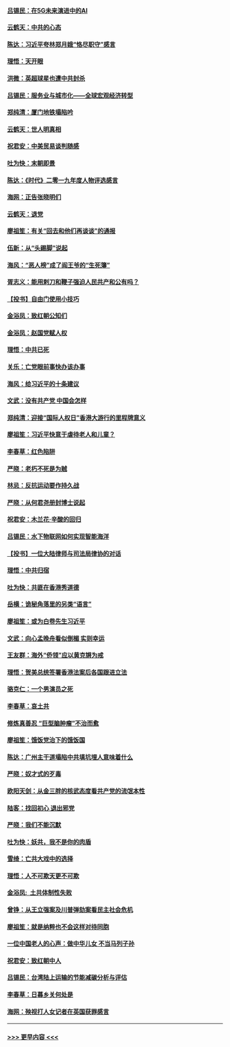 #### [吕锡民：在5G未来演进中的AI](../pages/nsc993/n11730010.md?t=12191433) 
#### [云鹤天：中共的心态](../pages/nsc993/n11729906.md?t=12191433) 
#### [陈达：习近平夸林郑月娥“恪尽职守”感言](../pages/nsc993/n11729881.md?t=12191433) 
#### [理悟：天开眼](../pages/nsc993/n11729699.md?t=12191433) 
#### [洪微：英超球星也遭中共封杀](../pages/nsc993/n11727243.md?t=12191433) 
#### [吕锡民：服务业与城市化——全球宏观经济转型](../pages/nsc993/n11725845.md?t=12191433) 
#### [郑纯清：厦门地铁塌陷吟](../pages/nsc993/n11725813.md?t=12191433) 
#### [云鹤天：世人明真相](../pages/nsc993/n11725621.md?t=12191433) 
#### [祝君安：中美贸易谈判随感](../pages/nsc993/n11725609.md?t=12191433) 
#### [吐为快：末朝即景](../pages/nsc993/n11723365.md?t=12191433) 
#### [陈达：《时代》二零一九年度人物评选感言](../pages/nsc993/n11723337.md?t=12191433) 
#### [海网：正告张晓明们](../pages/nsc993/n11723228.md?t=12191433) 
#### [云鹤天：退党](../pages/nsc993/n11723056.md?t=12191433) 
#### [廖祖笙：有关“回去和他们再谈谈”的通报](../pages/nsc993/n11722442.md?t=12191433) 
#### [伍新：从“头踢脚”说起](../pages/nsc993/n11722429.md?t=12191433) 
#### [海风：“恶人榜”成了阎王爷的“生死簿”](../pages/nsc993/n11722272.md?t=12191433) 
#### [胥志义：能用剌刀和鞭子强迫人民共产和公有吗？](../pages/nsc993/n11720569.md?t=12191433) 
#### [【投书】自由门使用小技巧](../pages/nsc993/n11720180.md?t=12191433) 
#### [金浴凤：致红朝公知们](../pages/nsc993/n11720563.md?t=12191433) 
#### [金浴凤：赵国党赋人权](../pages/nsc993/n11720533.md?t=12191433) 
#### [理悟：中共已死](../pages/nsc993/n11720233.md?t=12191433) 
#### [关乐：亡党眼前事快办该办事](../pages/nsc993/n11719160.md?t=12191433) 
#### [海风：给习近平的十条建议](../pages/nsc993/n11717616.md?t=12191433) 
#### [文武：没有共产党 中国会怎样](../pages/nsc993/n11717584.md?t=12191433) 
#### [郑纯清：迎接“国际人权日”香港大游行的里程牌意义](../pages/nsc993/n11717417.md?t=12191433) 
#### [廖祖笙：习近平快意于虐待老人和儿童？](../pages/nsc993/n11715313.md?t=12191433) 
#### [李春草：红色陷阱](../pages/nsc993/n11715029.md?t=12191433) 
#### [严晓：老朽不死是为贼](../pages/nsc993/n11712910.md?t=12191433) 
#### [林忌：反抗运动要作持久战](../pages/nsc993/n11712623.md?t=12191433) 
#### [严晓：从何君尧册封博士说起](../pages/nsc993/n11712465.md?t=12191433) 
#### [祝君安：木兰花·辛酸的回归](../pages/nsc993/n11712381.md?t=12191433) 
#### [吕锡民：水下物联网如何实现智能海洋](../pages/nsc993/n11711158.md?t=12191433) 
#### [【投书】一位大陆律师与司法局律协的对话](../pages/nsc993/n11709675.md?t=12191433) 
#### [理悟：中共归宿](../pages/nsc993/n11710059.md?t=12191433) 
#### [吐为快：共匪在香港秀道德](../pages/nsc993/n11709979.md?t=12191433) 
#### [岳横：诡秘角落里的另类“语言”](../pages/nsc993/n11709792.md?t=12191433) 
#### [廖祖笙：或为白卷先生习近平](../pages/nsc993/n11708330.md?t=12191433) 
#### [文武：向心孟晚舟看似倒楣 实则幸运](../pages/nsc993/n11708236.md?t=12191433) 
#### [王友群：海外“侨领”应以黄克锵为戒](../pages/nsc993/n11706176.md?t=12191433) 
#### [理悟：贺美总统签署香港法案后各国跟进立法](../pages/nsc993/n11706853.md?t=12191433) 
#### [骆克仁：一个男演员之死](../pages/nsc993/n11706677.md?t=12191433) 
#### [李春草：哀土共](../pages/nsc993/n11706255.md?t=12191433) 
#### [修炼真善忍 “巨型脑肿瘤”不治而愈](../pages/nsc993/n11705340.md?t=12191433) 
#### [廖祖笙：饿饭党治下的饿饭国](../pages/nsc993/n11705085.md?t=12191433) 
#### [陈达：广州主干道塌陷中共填坑埋人意味着什么](../pages/nsc993/n11705046.md?t=12191433) 
#### [严晓：奴才式的歹毒](../pages/nsc993/n11704826.md?t=12191433) 
#### [欧阳天剑：从金三胖的核武态度看共产党的流氓本性](../pages/nsc993/n11702238.md?t=12191433) 
#### [陆客：找回初心 退出邪党](../pages/nsc993/n11702213.md?t=12191433) 
#### [严晓：我们不能沉默](../pages/nsc993/n11702110.md?t=12191433) 
#### [吐为快：妖共，我不是你的肉盾](../pages/nsc993/n11701366.md?t=12191433) 
#### [雪绮：亡共大戏中的选择](../pages/nsc993/n11699922.md?t=12191433) 
#### [理悟：人不可欺天更不可欺](../pages/nsc993/n11699657.md?t=12191433) 
#### [金浴凤:  土共体制性失败](../pages/nsc993/n11699361.md?t=12191433) 
#### [曾铮：从王立强案及川普弹劾案看民主社会危机](../pages/nsc993/n11699318.md?t=12191433) 
#### [廖祖笙：就是纳粹也不会这样对待同胞](../pages/nsc993/n11697658.md?t=12191433) 
#### [一位中国老人的心声：做中华儿女 不当马列子孙](../pages/nsc993/n11697525.md?t=12191433) 
#### [祝君安：致红朝中人](../pages/nsc993/n11697518.md?t=12191433) 
#### [吕锡民：台湾陆上运输的节能减碳分析与评估](../pages/nsc993/n11694983.md?t=12191433) 
#### [李春草：日暮乡关何处是](../pages/nsc993/n11694805.md?t=12191433) 
#### [海网：殃视打人女记者在英国获罪感言](../pages/nsc993/n11693832.md?t=12191433) 

----
#### [ >>> 更早内容 <<< ](../indexes/nsc993-earlier.md)
